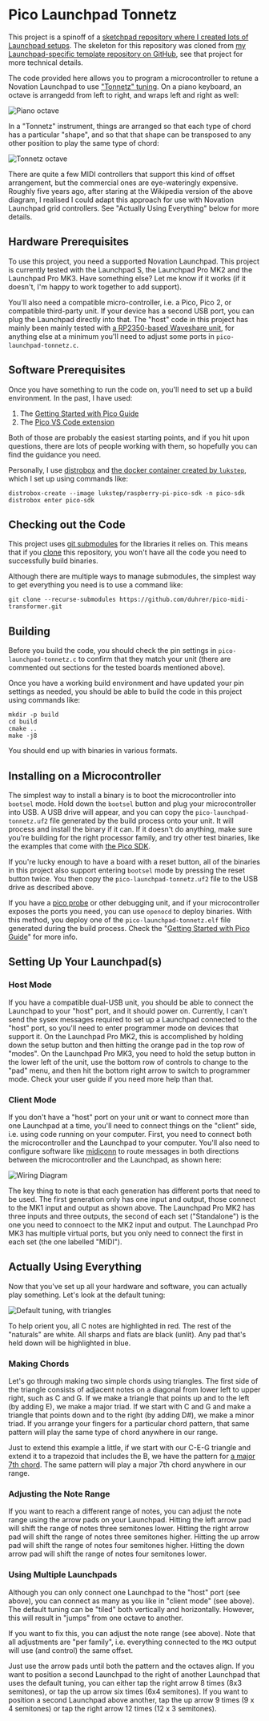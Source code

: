 # Pico Launchpad Tonnetz

This project is a spinoff of a [sketchpad repository where I created lots of
Launchpad setups](https://github.com/duhrer/flocking-midi-interchange). The
skeleton for this repository was cloned from [my Launchpad-specific template
repository on GitHub](https://github.com/duhrer/pico-launchpad), see that
project for more technical details.

The code provided here allows you to program a microcontroller to retune a
Novation Launchpad to use ["Tonnetz"
tuning](https://en.wikipedia.org/wiki/Tonnetz). On a piano keyboard, an octave
is arrangedd from left to right, and wraps left and right as well:

![Piano octave](/images/piano-octave.svg)

In a "Tonnetz" instrument, things are arranged so that each type of chord has a
particular "shape", and so that that shape can be transposed to any other
position to play the same type of chord:

![Tonnetz octave](/images/tonnetz-octave.svg)

There are quite a few MIDI controllers that support this kind of offset
arrangement, but the commercial ones are eye-wateringly expensive. Roughly five
years ago, after staring at the Wikipedia version of the above diagram, I
realised I could adapt this approach for use with Novation Launchpad grid
controllers. See "Actually Using Everything" below for more details.

## Hardware Prerequisites

To use this project, you need a supported Novation Launchpad. This project is
currently tested with the Launchpad S, the Launchpad Pro MK2 and the Launchpad
Pro MK3. Have something else? Let me know if it works (if it doesn't, I'm happy
to work together to add support).

You'll also need a compatible micro-controller, i.e. a Pico, Pico 2, or
compatible third-party unit. If your device has a second USB port, you can plug
the Launchpad directly into that. The "host" code in this project has mainly
been mainly tested with [a RP2350-based Waveshare
unit](https://www.waveshare.com/wiki/RP2350-USB-A), for anything else at a
minimum you'll need to adjust some ports in `pico-launchpad-tonnetz.c`.

## Software Prerequisites

Once you have something to run the code on, you'll need to set up a build
environment. In the past, I have used:

1. The [Getting Started with Pico Guide](https://datasheets.raspberrypi.org/pico/getting-started-with-pico.pdf)
2. The [Pico VS Code extension](https://github.com/raspberrypi/pico-vscode)

Both of those are probably the easiest starting points, and if you hit upon
questions, there are lots of people working with them, so hopefully you can find
the guidance you need.

Personally, I use [distrobox](https://distrobox.it/) and [the docker container
created by `lukstep`](https://github.com/lukstep/raspberry-pi-pico-docker-sdk),
which I set up using commands like:

```
distrobox-create --image lukstep/raspberry-pi-pico-sdk -n pico-sdk
distrobox enter pico-sdk
```

## Checking out the Code

This project uses [git
submodules](https://git-scm.com/book/en/v2/Git-Tools-Submodules) for the
libraries it relies on. This means that if you
[clone](https://git-scm.com/docs/git-clone) this repository, you won't have all
the code you need to successfully build binaries.

Although there are multiple ways to manage submodules, the simplest way to get
everything you need is to use a command like:

```
git clone --recurse-submodules https://github.com/duhrer/pico-midi-transformer.git
```

## Building

Before you build the code, you should check the pin settings in
`pico-launchpad-tonnetz.c` to confirm that they match your unit (there are commented out
sections for the tested boards mentioned above).

Once you have a working build environment and have updated your pin settings as
needed, you should be able to build the code in this project using commands
like:

```
mkdir -p build
cd build
cmake ..
make -j8
```

You should end up with binaries in various formats.

## Installing on a Microcontroller

The simplest way to install a binary is to boot the microcontroller into
`bootsel` mode. Hold down the `bootsel` button and plug your microcontroller
into USB. A USB drive will appear, and you can copy the
`pico-launchpad-tonnetz.uf2` file generated by the build process onto your unit.
It will process and install the binary if it can. If it doesn't do anything,
make sure you're building for the right processor family, and try other test
binaries, like the examples that come with [the Pico
SDK](https://github.com/raspberrypi/pico-sdk).

If you're lucky enough to have a board with a reset button, all of the binaries
in this project also support entering `bootsel` mode by pressing the reset
button twice. You then copy the `pico-launchpad-tonnetz.uf2` file to the USB
drive as described above.

If you have a [pico probe](https://www.raspberrypi.com/products/debug-probe/) or
other debugging unit, and if your microcontroller exposes the ports you need,
you can use `openocd` to deploy binaries. With this method, you deploy one of
the `pico-launchpad-tonnetz.elf` file generated during the build process. Check
the "[Getting Started with Pico
Guide](https://datasheets.raspberrypi.com/pico/getting-started-with-pico.pdf)"
for more info.

## Setting Up Your Launchpad(s)

### Host Mode

If you have a compatible dual-USB unit, you should be able to connect the
Launchpad to your "host" port, and it should power on. Currently, I can't send
the sysex messages required to set up a Launchpad connected to the "host" port,
so you'll need to enter programmer mode on devices that support it. On the
Launchpad Pro MK2, this is accomplished by holding down the setup button and
then hitting the orange pad in the top row of "modes". On the Launchpad Pro
MK3, you need to hold the setup button in the lower left of the unit, use the
bottom row of controls to change to the "pad" menu, and then hit the bottom
right arrow to switch to programmer mode. Check your user guide if you need
more help than that.

### Client Mode

If you don't have a "host" port on your unit or want to connect more than one
Launchpad at a time, you'll need to connect things on the "client" side, i.e.
using code running on your computer. First, you need to connect both the
microcontroller and the Launchpad to your computer. You'll also need to
configure software like [midiconn](https://github.com/mfep/midiconn) to route
messages in both directions between the microcontroller and the Launchpad, as
shown here:

![Wiring Diagram](images/connection-map.png)

The key thing to note is that each generation has different ports that need to
be used. The first generation only has one input and output, those connect to
the MK1 input and output as shown above. The Launchpad Pro MK2 has three inputs
and three outputs, the second of each set ("Standalone") is the one you need to
connoect to the MK2 input and output. The Launchpad Pro MK3 has multiple virtual
ports, but you only need to connect the first in each set (the one labelled
"MIDI").


## Actually Using Everything

Now that you've set up all your hardware and software, you can actually play
something. Let's look at the default tuning:

![Default tuning, with triangles](/images/default-tuning-triangles.svg)

To help orient you, all C notes are highlighted in red. The rest of the
"naturals" are white. All sharps and flats are black (unlit). Any pad that's
held down will be highlighted in blue.

### Making Chords

Let's go through making two simple chords using triangles. The first side of the
triangle consists of adjacent notes on a diagonal from lower left to upper
right, such as C and G. If we make a triangle that points up and to the left (by
adding E), we make a major triad. If we start with C and G and make a triangle
that points down and to the right (by adding D#), we make a minor triad. If you
arrange your fingers for a particular chord pattern, that same pattern will play
the same type of chord anywhere in our range.

Just to extend this example a little, if we start with our C-E-G triangle and
extend it to a trapezoid that includes the B, we have the pattern for [a major
7th chord](https://en.wikipedia.org/wiki/Major_seventh_chord). The same pattern
will play a major 7th chord anywhere in our range.

### Adjusting the Note Range

If you want to reach a different range of notes, you can adjust the note range
using the arrow pads on your Launchpad. Hitting the left arrow pad will shift
the range of notes three semitones lower. Hitting the right arrow pad will
shift the range of notes three semitones higher. Hitting the up arrow pad will
shift the range of notes four semitones higher. Hitting the down arrow pad will
shift the range of notes four semitones lower.

### Using Multiple Launchpads

Although you can only connect one Launchpad to the "host" port (see above), you
can connect as many as you like in "client mode" (see above). The default tuning
can be "tiled" both vertically and horizontally. However, this will result in
"jumps" from one octave to another.

If you want to fix this, you can adjust the note range (see above). Note that
all adjustments are "per family", i.e. everything connected to the `MK3` output
will use (and control) the same offset.

Just use the arrow pads until both the pattern and the octaves align. If you
want to position a second Launchpad to the right of another Launchpad that uses
the default tuning, you can either tap the right arrow 8 times (8x3 semitones),
or tap the up arrow six times (6x4 semitones). If you want to position a second
Launchpad above another, tap the up arrow 9 times (9 x 4 semitones) or tap the
right arrow 12 times (12 x 3 semitones).
